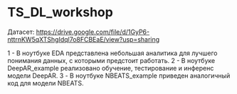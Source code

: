 # TS_DL_workshop


Датасет: https://drive.google.com/file/d/1GyP6-nttrnKW5qXTShgIdql7o8FCBEaE/view?usp=sharing

1 - В ноутбуке EDA представлена небольшая аналитика для лучшего понимания данных, с которыми предстоит работать.
2 - В ноутбуке DeepAR_example реализовано обучение, тестирование и инференс модели DeepAR.
3 - В ноутбуке NBEATS_example приведен аналогичный код для модели NBEATS.
